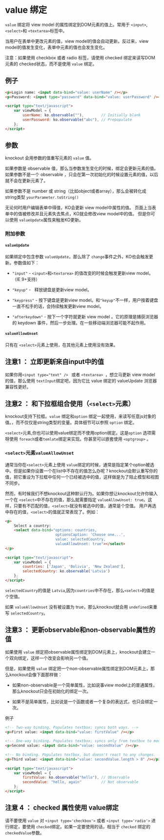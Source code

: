 # value 绑定

```value``` 绑定将 view model 的属性绑定到DOM元素的值上。常用于 ```<input>```,``` <select> ```和 ```<textarea>```标签中。

当用户在表单中更改元素的值，view model的值会自动更新。反过来，view model的值发生变化，表单中元素的值也会发生变化。

注意：如果使用 checkbox 或者 radio 标签，请使用 checked 绑定来读写DOM元素的 checked状态，而不是使用 ```value``` 绑定。

## 例子

```html
<p>Login name: <input data-bind="value: userName" /></p>
<p>Password: <input type="password" data-bind="value: userPassword" /></p>
 
<script type="text/javascript">
    var viewModel = {
        userName: ko.observable(""),        // Initially blank
        userPassword: ko.observable("abc"), // Prepopulate
    };
</script>
```

## 参数

knockout 会用参数的值重写元素的 ```value``` 值。

如果参数是 observable 值，那么当参数发生变化的时候，绑定会更新元素的值。如果参数不是一个 observable ，只会在第一次初始化的时候设置元素的值，以后就不会在更新元素了。

如果参数不是 number 或 string（比如object或者array），那么会被转化成 string类型 ```yourParameter.toString()``` 

无论何时用户编辑表单中得值，KO会更新 view model中属性的值。 页面上当表单中的值被修改并且元素失去焦点，KO就会修改view model中的值。 但是你可以使用 ```valueUpdate```属性来触发KO更新。

### 附加参数

#### ```valueUpdate```

如果绑定中包含参数 ```valueUpdate```，那么除了 ```change```事件之外，KO也会触发更新。参数值如下：

+ ```"input"``` - ```<input>```和```<textarea>``` 的值改变的时候会触发更新view model。（IE 9+支持）

+ ```"keyup"``` -   释放键盘是更新view model。

+ ```"keypress"``` - 按下键盘是更新view model。和```"keyup"```不一样，用户按着键盘一直不松手的话，会持续触发更新view model。

+ ```"afterkeydown"``` - 按下一个字符就更新 view model 。它的原理是捕获浏览器的 keydown 事件，然后一步处理。在一些移动端浏览器可能不起作用。

#### ```valueAllowUnset``` 

只有在 ``` <select> ```元素上使用，在其他元素上使用没有效果。

## 注意1 ： 立即更新来自input中的值

如果你用```<input type="text" /> ``` 或者 ```<textarea> ```，想立马更新 view model 的值，那么使用 ```textInput```绑定吧，因为它比 value 绑定的 valueUpdate 浏览器兼容性更好。

## 注意2 ： 和下拉框组合使用（```<select>```元素）

knockout支持下拉框。```value``` 绑定和```option``` 绑定一起使用，来读写任意js对象的值。，而不仅仅是string类型的变量。具体细节可以参照 ```option``` 绑定。

```<select>```元素,你也可以使用value绑定而不使用option绑定。这是```option``` 选项需呀使用 ```foreach```或者```temlate```绑定来实现。你甚至可以嵌套使用 ```<optgroup>``` 。

### ```<select>```元素```valueAllowUnset```

通常当你在```<select>```元素上使用 ```value```绑定的时候，通常是指定某个option被选中。但是如果你设置一个在list中不存在的值怎么办呢？knockout会默认重写你的值，把它重设为下拉框中任何一个已经被选中的值，这样做是为了阻止模型和视图不同步。

然而，有时候我们不想knockout这种默认行为。如果你想让knockout允许你输入一个在 ```<select>```中不存在的值，那么就需要指定 ```valueAllowUnset: true```。这样，只要有不匹配的值，```<select>```就没有被选中的值，通常是个空值。 用户再选中存在的值，```<select>```的值就正常表现了。例如：

```html
<p>
    Select a country:
    <select data-bind="options: countries,
                       optionsCaption: 'Choose one...',
                       value: selectedCountry,
                       valueAllowUnset: true"></select>
</p>
 
<script type="text/javascript">
    var viewModel = {
        countries: ['Japan', 'Bolivia', 'New Zealand'],
        selectedCountry: ko.observable('Latvia')
    };
</script>
```
```selectedCountry```的值是 ```Latvia```,因为```countries```中不存在，那么```<select>```的值是个空值。

如果 ```valueAllowUnset``` 没有被设置为 true，那么knockout就会用 ```undefined```来重写 ```selectedCountry```。

## 注意3 ： 更新observable和non-observable属性的值

如果使用 ```value``` 绑定把observable属性绑定到DOM元素上，knockout会建立一个双向绑定，这样一个改变会影响另一个值。

但是，如果使用 ```value``` 绑定把一个non-observable属性绑定到DOM元素上，那么knockout会像下面那样做：

+ 如果non-observable是一个简单属性，比如说事view model上的普通属性，那么knockout只会在初始化的绑定一次。

+ 如果不是简单属性，比如说是一个函数或者一个复杂的表达式，也只会绑定一次。

例子

```html
<!-- Two-way binding. Populates textbox; syncs both ways. -->
<p>First value: <input data-bind="value: firstValue" /></p>
 
<!-- One-way binding. Populates textbox; syncs only from textbox to model. -->
<p>Second value: <input data-bind="value: secondValue" /></p>
 
<!-- No binding. Populates textbox, but doesn't react to any changes. -->
<p>Third value: <input data-bind="value: secondValue.length > 8" /></p>
 
<script type="text/javascript">
    var viewModel = {
        firstValue: ko.observable("hello"), // Observable
        secondValue: "hello, again"         // Not observable
    };
</script>
```

## 注意 4 ： checked 属性使用 value绑定

请不要使用 ```value``` 对 ```<input type='checkbox'>``` 或者 ```<input type='radio'>``` 进行绑定，要使用 ```checked```绑定。如果一定要使用的话，相当于 ```checked``` 绑定的 ```checkedValue```参数。

 





















